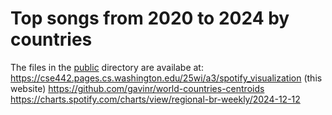 # Top songs from 2020 to 2024  by countries

The files in the [public](/public) directory are availabe at: https://cse442.pages.cs.washington.edu/25wi/a3/spotify_visualization (this website)
https://github.com/gavinr/world-countries-centroids
https://charts.spotify.com/charts/view/regional-br-weekly/2024-12-12
